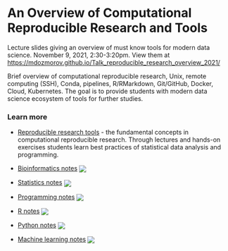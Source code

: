 # An Overview of Computational Reproducible Research and Tools

Lecture slides giving an overview of must know tools for modern data science. November 9, 2021, 2:30-3:20pm. View them at https://mdozmorov.github.io/Talk_reproducible_research_overview_2021/

Brief overview of computational reproducible research, Unix, remote computing (SSH), Conda, pipelines, R/RMarkdown, Git/GitHub, Docker, Cloud, Kubernetes. The goal is to provide students with modern data science ecosystem of tools for further studies.

### Learn more

- [Reproducible research tools](https://mdozmorov.github.io/BIOS691.2018/) - the fundamental concepts in computational reproducible research. Through lectures and hands-on exercises students learn best practices of statistical data analysis and programming.

- [Bioinformatics notes](https://github.com/mdozmorov/Bioinformatics_notes) <img src="https://img.shields.io/github/stars/mdozmorov/Bioinformatics_notes?style=social" align="center">

- [Statistics notes](https://github.com/mdozmorov/Statistics_notes) <img src="https://img.shields.io/github/stars/mdozmorov/Statistics_notes?style=social" align="center">

- [Programming notes](https://github.com/mdozmorov/Programming_notes) <img src="https://img.shields.io/github/stars/mdozmorov/Programming_notes?style=social" align="center">

- [R notes](https://github.com/mdozmorov/R_notes) <img src="https://img.shields.io/github/stars/mdozmorov/R_notes?style=social" align="center">

- [Python notes](https://github.com/mdozmorov/Python_notes) <img src="https://img.shields.io/github/stars/mdozmorov/Python_notes?style=social" align="center">

- [Machine learning notes](https://github.com/mdozmorov/MachineLearning_notes) <img src="https://img.shields.io/github/stars/mdozmorov/MachineLearning_notes?style=social" align="center">